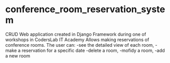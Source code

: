 # conference_room_reservation_system
CRUD Web application created in Django Framework during one of workshops in CodersLab IT Academy
Allows making reservations of conference rooms.
The user can:
-see the detailed view of each room,
-make a reservation for a specific date
-delete a room,
-mofidy a room,
-add a new room

